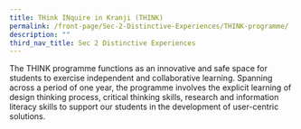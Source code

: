 ```yaml
---
title: THink INquire in Kranji (THINK)
permalink: /front-page/Sec-2-Distinctive-Experiences/THINK-programme/
description: ""
third_nav_title: Sec 2 Distinctive Experiences
---
```

The THINK programme functions as an innovative and safe space for students to exercise independent and collaborative learning. Spanning across a period of one year, the programme involves the explicit learning of design thinking process, critical thinking skills, research and information literacy skills to support our students in the development of user-centric solutions.

